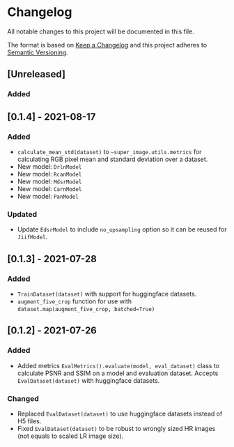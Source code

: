 # Changelog
All notable changes to this project will be documented in this file.

The format is based on [Keep a Changelog](http://keepachangelog.com/en/1.0.0/)
and this project adheres to [Semantic Versioning](http://semver.org/spec/v2.0.0.html).

## [Unreleased]
### Added

## [0.1.4] - 2021-08-17
### Added
- `calculate_mean_std(dataset)` to `~super_image.utils.metrics` for calculating RGB pixel mean and standard deviation over a dataset.
- New model: `DrlnModel`
- New model: `RcanModel`
- New model: `MdsrModel`
- New model: `CarnModel`
- New model: `PanModel`

### Updated
- Update `EdsrModel` to include `no_upsampling` option so it can be reused for `JiifModel`.

## [0.1.3] - 2021-07-28
### Added
- `TrainDataset(dataset)` with support for huggingface datasets.
- `augment_five_crop` function for use with `dataset.map(augment_five_crop, batched=True)`

## [0.1.2] - 2021-07-26
### Added
- Added metrics `EvalMetrics().evaluate(model, eval_dataset)` class to calculate PSNR and SSIM on a model and 
  evaluation dataset. Accepts `EvalDataset(dataset)` with huggingface datasets.

### Changed
- Replaced `EvalDataset(dataset)` to use huggingface datasets instead of H5 files.
- Fixed `EvalDataset(dataset)` to be robust to wrongly sized HR images (not equals to scaled LR image size).
